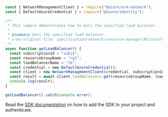 ```javascript
const { NetworkManagementClient } = require("@azure/arm-network");
const { DefaultAzureCredential } = require("@azure/identity");

/**
 * This sample demonstrates how to Gets the specified load balancer.
 *
 * @summary Gets the specified load balancer.
 * x-ms-original-file: specification/network/resource-manager/Microsoft.Network/stable/2021-05-01/examples/LoadBalancerGet.json
 */
async function getLoadBalancer() {
  const subscriptionId = "subid";
  const resourceGroupName = "rg1";
  const loadBalancerName = "lb";
  const credential = new DefaultAzureCredential();
  const client = new NetworkManagementClient(credential, subscriptionId);
  const result = await client.loadBalancers.get(resourceGroupName, loadBalancerName);
  console.log(result);
}

getLoadBalancer().catch(console.error);
```

Read the [SDK documentation](https://github.com/Azure/azure-sdk-for-js/blob/%40azure%2Farm-network_27.0.0/sdk/network/arm-network/README.md) on how to add the SDK to your project and authenticate.

